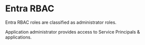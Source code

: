 # Entra RBAC

Entra RBAC roles are classified as administrator roles.

Application administrator provides access to Service Principals & applications.